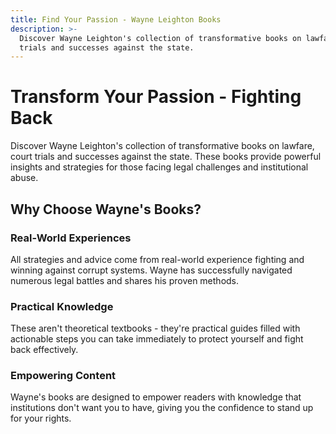 ```yaml
---
title: Find Your Passion - Wayne Leighton Books
description: >-
  Discover Wayne Leighton's collection of transformative books on lawfare, court
  trials and successes against the state.
---
```


# Transform Your Passion -  Fighting Back

Discover Wayne Leighton's collection of transformative books on lawfare, court trials and successes against the state. These books provide powerful insights and strategies for those facing legal challenges and institutional abuse.

## Why Choose Wayne's Books?

### Real-World Experiences

All strategies and advice come from real-world experience fighting and winning against corrupt systems. Wayne has successfully navigated numerous legal battles and shares his proven methods.

### Practical Knowledge

These aren't theoretical textbooks - they're practical guides filled with actionable steps you can take immediately to protect yourself and fight back effectively.

### Empowering Content

Wayne's books are designed to empower readers with knowledge that institutions don't want you to have, giving you the confidence to stand up for your rights.

